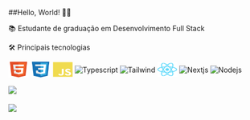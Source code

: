 ##Hello, World! 👋🏻

📚 Estudante de graduação em Desenvolvimento Full Stack

🛠 Principais tecnologias
<div style="display: inline_block">
<img align="center" alt="HTML" height="32" width="40" src="https://raw.githubusercontent.com/devicons/devicon/master/icons/html5/html5-original.svg">
<img align="center" alt="CSS" height="32" width="40" src="https://raw.githubusercontent.com/devicons/devicon/master/icons/css3/css3-original.svg">
<img align="center" alt="JS" height="30" width="40" src="https://raw.githubusercontent.com/devicons/devicon/master/icons/javascript/javascript-plain.svg">
<img align="center" alt="Typescript" height="30" width="40" src="https://cdn.jsdelivr.net/gh/devicons/devicon@latest/icons/typescript/typescript-plain.svg"/>
<img align="center" alt="Tailwind" height="30" width="40"src="https://cdn.jsdelivr.net/gh/devicons/devicon@latest/icons/tailwindcss/tailwindcss-original.svg" />
<img align="center" alt="React" height="30" width="40" src="https://raw.githubusercontent.com/devicons/devicon/master/icons/react/react-original.svg">
<img align="center" alt="Nextjs" height="35" width="40" src="https://cdn.jsdelivr.net/gh/devicons/devicon@latest/icons/nextjs/nextjs-original.svg"/>
<img align="center" alt="Nodejs" height="30" width="40" s<img src="https://cdn.jsdelivr.net/gh/devicons/devicon@latest/icons/nodejs/nodejs-original.svg" />
</div>

<br>
  
<div>  
  <a href="https://github.com/anapmartinsf">  
    <img height="180em" src="https://github-readme-stats.vercel.app/api/top-langs/?username=anapmartinsf&layout=compact&langs_count=16&theme=dracula"/> 
  </a>  
</div>    

<br>

<a href="https://www.linkedin.com/in/ana-paula-martins-1172b8230" target="_blank">
  <img src="https://img.shields.io/badge/-LinkedIn-%230077B5?style=for-the-badge&logo=linkedin&logoColor=white" target="_blank">
</a> 
  

 
  
